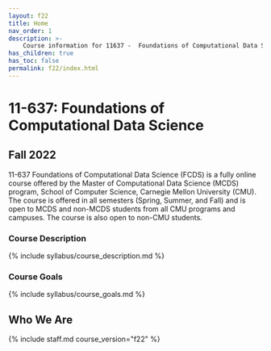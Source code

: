 ```yaml
---
layout: f22
title: Home
nav_order: 1
description: >-
    Course information for 11637 -  Foundations of Computational Data Science.
has_children: true
has_toc: false
permalink: f22/index.html
---
```


# 11-637: Foundations of Computational Data Science

## Fall 2022

11-637 Foundations of Computational Data Science (FCDS) is a fully online course offered by the Master of Computational Data Science (MCDS) program, School of Computer Science, Carnegie Mellon University (CMU). The course is offered in all semesters (Spring, Summer, and Fall) and is open to MCDS and non-MCDS students from all CMU programs and campuses. The course is also open to non-CMU students.

### Course Description

{% include syllabus/course_description.md %}

### Course Goals

{% include syllabus/course_goals.md %}

## Who We Are

{% include staff.md course_version="f22" %}